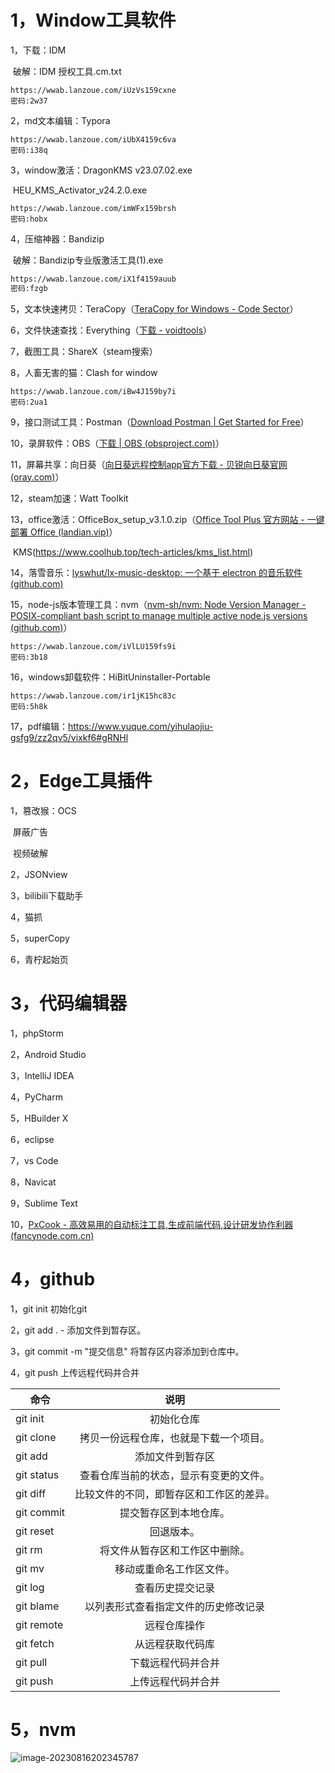 # 1，Window工具软件

1，下载：IDM

​				破解：IDM 授权工具.cm.txt

```
https://wwab.lanzoue.com/iUzVs159cxne
密码:2w37
```

2，md文本编辑：Typora

```
https://wwab.lanzoue.com/iUbX4159c6va
密码:i38q
```

3，window激活：DragonKMS v23.07.02.exe

​								HEU_KMS_Activator_v24.2.0.exe

```
https://wwab.lanzoue.com/imWFx159brsh
密码:hobx
```

4，压缩神器：Bandizip

​				破解：Bandizip专业版激活工具(1).exe

```txt
https://wwab.lanzoue.com/iX1f4159auub
密码:fzgb
```

5，文本快速拷贝：TeraCopy（[TeraCopy for Windows - Code Sector](https://www.codesector.com/teracopy)）

6，文件快速查找：Everything（[下载 - voidtools](https://www.voidtools.com/zh-cn/downloads/)）

7，截图工具：ShareX（steam搜索）

8，人畜无害的猫：Clash for window

```
https://wwab.lanzoue.com/iBw4J159by7i
密码:2ua1
```

9，接口测试工具：Postman（[Download Postman | Get Started for Free](https://www.postman.com/downloads/)）

10，录屏软件：OBS（[下载 | OBS (obsproject.com)](https://obsproject.com/zh-cn/download)）

11，屏幕共享：向日葵（[向日葵远程控制app官方下载 - 贝锐向日葵官网 (oray.com)](https://sunlogin.oray.com/download?categ=personal)）

12，steam加速：Watt TooIkit

13，office激活：OfficeBox_setup_v3.1.0.zip（[Office Tool Plus 官方网站 - 一键部署 Office (landian.vip)](https://otp.landian.vip/zh-cn/)）

​							KMS(https://www.coolhub.top/tech-articles/kms_list.html)

14，落雪音乐：[lyswhut/lx-music-desktop: 一个基于 electron 的音乐软件 (github.com)](https://github.com/lyswhut/lx-music-desktop)

15，node-js版本管理工具：nvm（[nvm-sh/nvm: Node Version Manager - POSIX-compliant bash script to manage multiple active node.js versions (github.com)](https://github.com/nvm-sh/nvm)）

```
https://wwab.lanzoue.com/iVlLU159fs9i
密码:3b18
```

16，windows卸载软件：HiBitUninstaller-Portable

```
https://wwab.lanzoue.com/ir1jK15hc83c
密码:5h8k
```

17，pdf编辑：https://www.yuque.com/yihulaojiu-gsfg9/zz2qv5/vixkf6#gRNHl

# 2，Edge工具插件

1，篡改猴：OCS

​					屏蔽广告

​					视频破解

2，JSONview

3，bilibili下载助手

4，猫抓

5，superCopy

6，青柠起始页

# 3，代码编辑器

1，phpStorm

2，Android Studio

3，IntelliJ IDEA

4，PyCharm

5，HBuilder X

6，eclipse

7，vs Code

8，Navicat

9，Sublime Text

10，[PxCook - 高效易用的自动标注工具,生成前端代码,设计研发协作利器 (fancynode.com.cn)](https://www.fancynode.com.cn/pxcook)

# 4，github

1，git init	初始化git

2，git add .	\- 添加文件到暂存区。

3，git commit -m "提交信息"	 将暂存区内容添加到仓库中。

4，git push	上传远程代码并合并

| 命令             |                   说明                   |
| ---------------- | :--------------------------------------: |
| git init         |                初始化仓库                |
| git clone        |  拷贝一份远程仓库，也就是下载一个项目。  |
| git add          |             添加文件到暂存区             |
| git status       |  查看仓库当前的状态，显示有变更的文件。  |
| git diff         | 比较文件的不同，即暂存区和工作区的差异。 |
| git commit       |          提交暂存区到本地仓库。          |
| git reset        |                回退版本。                |
| git rm           |      将文件从暂存区和工作区中删除。      |
| git mv           |         移动或重命名工作区文件。         |
| git log          |             查看历史提交记录             |
| git blame <file> |   以列表形式查看指定文件的历史修改记录   |
| git remote       |               远程仓库操作               |
| git fetch        |             从远程获取代码库             |
| git pull         |            下载远程代码并合并            |
| git push         |            上传远程代码并合并            |

# 5，nvm

![image-20230816202345787](C:\Users\ZH280\AppData\Roaming\Typora\typora-user-images\image-20230816202345787.png)
